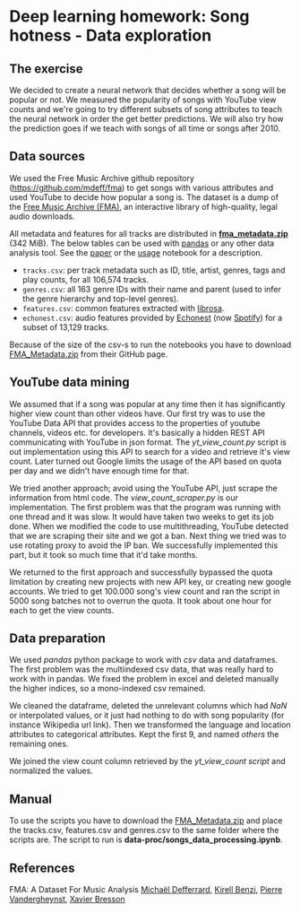


# Deep learning homework: Song hotness  - Data exploration

## The exercise

We decided to create a neural network that decides whether a song will be popular or not. We measured the popularity of songs with YouTube view counts and we're going to try different subsets of song attributes to teach the neural network in order the get better predictions. We will also try how the prediction goes if we teach with songs of all time or songs after 2010.

## Data sources

We used the Free Music Archive github repository (https://github.com/mdeff/fma) to get songs with various attributes and used YouTube to decide how popular a song is. The dataset is a dump of the [Free Music Archive (FMA)](https://freemusicarchive.org/), an interactive library of high-quality, legal audio downloads.


All metadata and features for all tracks are distributed in  **[fma_metadata.zip](https://os.unil.cloud.switch.ch/fma/fma_metadata.zip)**  (342 MiB). The below tables can be used with  [pandas](http://pandas.pydata.org/)  or any other data analysis tool. See the  [paper](https://arxiv.org/abs/1612.01840)  or the  [usage](https://nbviewer.jupyter.org/github/mdeff/fma/blob/outputs/usage.ipynb)  notebook for a description.

-   `tracks.csv`: per track metadata such as ID, title, artist, genres, tags and play counts, for all 106,574 tracks.
-   `genres.csv`: all 163 genre IDs with their name and parent (used to infer the genre hierarchy and top-level genres).
-   `features.csv`: common features extracted with  [librosa](https://librosa.github.io/librosa/).
-   `echonest.csv`: audio features provided by  [Echonest](http://the.echonest.com/)  (now  [Spotify](https://www.spotify.com/)) for a subset of 13,129 tracks.

Because of the size of the csv-s to run the notebooks you have to download [FMA_Metadata.zip](https://os.unil.cloud.switch.ch/fma/fma_metadata.zip) from their GitHub page.

## YouTube data mining
We assumed that if a song was popular at any time then it has significantly higher view count than other videos have. Our first try was to use the YouTube Data API that provides access to the properties of youtube channels, videos etc. for developers. It's basically a hidden REST API communicating with YouTube in json format. The *yt_view_count.py* script is out implementation using this API to search for a video and retrieve it's view count. Later turned out Google limits the usage of the API based on quota per day and we didn't have enough time for that.

 We tried another approach; avoid using the YouTube API, just scrape the information from html code. The *view_count_scraper.py* is our implementation. The first problem was that the program was running with one thread and it was slow. It would have taken two weeks to get its job done. When we modified the code to use multithreading, YouTube detected that we are scraping their site and we got a ban. Next thing we tried was to use rotating proxy to avoid the IP ban. We successfully implemented this part, but it took so much time that it'd take months.

We returned to the first approach and successfully bypassed the quota limitation by creating new projects with new API key, or creating new google accounts. We tried to get 100.000 song's view count and ran the script in 5000 song batches not to overrun the quota. It took about one hour for each to get the view counts.

## Data preparation

We used *pandas* python package to work with *csv* data and dataframes. The first problem was the multiindexed csv data, that was really hard to work with in pandas. We fixed the problem in excel and deleted manually the higher indices, so a mono-indexed csv remained.

We cleaned the dataframe, deleted the unrelevant columns which had *NaN* or interpolated values, or it just had nothing to do with song popularity (for instance Wikipedia url link). Then we transformed the language and location attributes to categorical attributes. Kept the first 9, and named *others* the remaining ones.

We joined the view count column retrieved by the *yt_view_count script* and normalized the values.

## Manual

To use the scripts you have to download the [FMA_Metadata.zip](https://os.unil.cloud.switch.ch/fma/fma_metadata.zip) and place the tracks.csv, features.csv and genres.csv to the same folder where the scripts are.
The script to run is  **data-proc/songs_data_processing.ipynb**.

## References

 FMA: A Dataset For Music Analysis
[Michaël Defferrard](https://arxiv.org/search/cs?searchtype=author&query=Defferrard%2C+M),  [Kirell Benzi](https://arxiv.org/search/cs?searchtype=author&query=Benzi%2C+K),  [Pierre Vandergheynst](https://arxiv.org/search/cs?searchtype=author&query=Vandergheynst%2C+P),  [Xavier Bresson](https://arxiv.org/search/cs?searchtype=author&query=Bresson%2C+X)